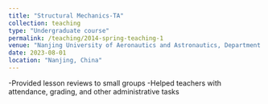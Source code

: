 ```yaml
---
title: "Structural Mechanics-TA"
collection: teaching
type: "Undergraduate course"
permalink: /teaching/2014-spring-teaching-1
venue: "Nanjing University of Aeronautics and Astronautics, Department of Aerospace Engineering"
date: 2023-08-01
location: "Nanjing, China"
---
```


-Provided lesson reviews to small groups
-Helped teachers with attendance, grading, and other administrative tasks
